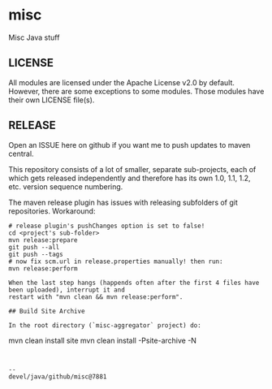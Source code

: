 # misc

Misc Java stuff

## LICENSE

All modules are licensed under the Apache License v2.0 by default. However, there are some
exceptions to some modules. Those modules have their own LICENSE file(s).

## RELEASE

Open an ISSUE here on github if you want me to push updates to maven central.

This repository consists of a lot of smaller, separate sub-projects, each of which gets released
independently and therefore has its own 1.0, 1.1, 1.2, etc. version sequence numbering.

The maven release plugin has issues with releasing subfolders of git repositories. Workaround:

```
# release plugin's pushChanges option is set to false!
cd <project's sub-folder>
mvn release:prepare
git push --all
git push --tags
# now fix scm.url in release.properties manually! then run:
mvn release:perform

When the last step hangs (happends often after the first 4 files have been uploaded), interrupt it and
restart with "mvn clean && mvn release:perform".

## Build Site Archive

In the root directory (`misc-aggregator` project) do:

```
mvn clean install site
mvn clean install -Psite-archive -N
```


--
devel/java/github/misc@7881

